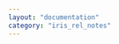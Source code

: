 ```yaml
---
layout: "documentation"
category: "iris_rel_notes"
---
```

                         
<head>
    <script type="text/javascript">
        window.location.replace('https://opensource.hcltechsw.com/volt-mx-docs/docs/documentation/VMX_release_notes.html#v9-servicepack-2-fixpack-38')
    </script>
</head>

<body>
</body>
